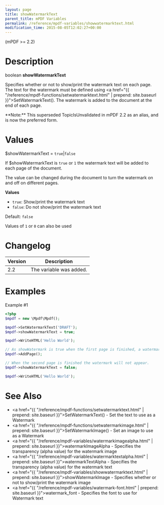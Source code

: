 ```yaml
---
layout: page
title: showWatermarkText
parent_title: mPDF Variables
permalink: /reference/mpdf-variables/showwatermarktext.html
modification_time: 2015-08-05T12:02:27+00:00
---
```


(mPDF >= 2.2)

# Description

boolean **showWatermarkText**

Specifies whether or not to show/print the watermark text on each page. The text for the watermark must be defined using
<a href="{{ "/reference/mpdf-functions/setwatermarktext.html" | prepend: site.baseurl }}">SetWatermarkText()</a>. The
watermark is added to the document at the end of each page.

<div class="alert alert-info" role="alert" markdown="1">
  **Note:** This superseded TopicIsUnvalidated in mPDF 2.2 as an alias, and is now the preferred form.
</div>

# Values

<span class="parameter">$showWatermarkText</span> = `true`\|`false`

If <span class="parameter">$showWatermarkText</span> is `true` or `1` the watermark text
will be added to each page of the document.

The value can be changed during the document to turn the watermark on and off on different pages.

**Values**

* `true`: Show/print the watermark text
* `false`: Do not show/print the watermark text

Default: `false`

Values of `1` or `0` can also be used

# Changelog

<table class="table">
<thead>
<tr>
  <th>Version</th>
  <th>Description</th>
</tr>
</thead>
<tbody>
<tr>
  <td>2.2</td>
  <td>The variable was added.</td>
</tr>
</tbody>
</table>

# Examples

Example #1

```php
<?php
$mpdf = new \Mpdf\Mpdf();

$mpdf->SetWatermarkText('DRAFT');
$mpdf->showWatermarkText = true;

$mpdf->WriteHTML('Hello World');

// As showWatermark is true when the first page is finished, a watermark is added
$mpdf->AddPage();

// When the second page is finished the watermark will not appear.
$mpdf->showWatermarkText = false;

$mpdf->WriteHTML('Hello World');

```

# See Also

* <a href="{{ "/reference/mpdf-functions/setwatermarktext.html" | prepend: site.baseurl }}">SetWatermarkText()</a> - Set the text to use as a Watermark
* <a href="{{ "/reference/mpdf-functions/setwatermarkimage.html" | prepend: site.baseurl }}">SetWatermarkImage()</a> - Set an image to use as a Watermark
* <a href="{{ "/reference/mpdf-variables/watermarkimagealpha.html" | prepend: site.baseurl }}">watermarkImageAlpha</a> - Specifies the transparency (alpha value) for the watermark image
* <a href="{{ "/reference/mpdf-variables/watermarktextalpha.html" | prepend: site.baseurl }}">watermarkTextAlpha</a> - Specifies the transparency (alpha value) for the watermark text
* <a href="{{ "/reference/mpdf-variables/showwatermarktext.html" | prepend: site.baseurl }}">showWatermarkImage</a> - Specifies whether or not to show/print the watermark image
* <a href="{{ "/reference/mpdf-variables/watermark-font.html" | prepend: site.baseurl }}">watermark_font</a> - Specifies the font to use for Watermark text

